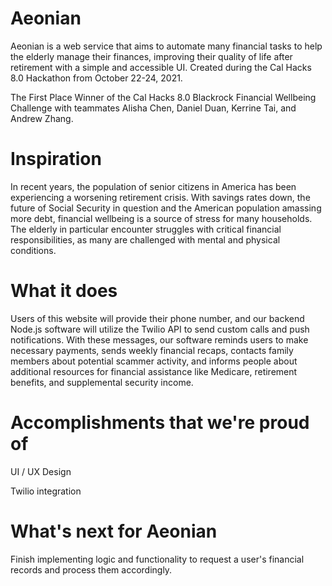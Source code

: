 # Aeonian
Aeonian is a web service that aims to automate many financial tasks to help the elderly manage their finances, improving their quality of life after retirement with a simple and accessible UI. Created during the Cal Hacks 8.0 Hackathon from October 22-24, 2021.

The First Place Winner of the Cal Hacks 8.0 Blackrock Financial Wellbeing Challenge with teammates Alisha Chen, Daniel Duan, Kerrine Tai, and Andrew Zhang.

# Inspiration
In recent years, the population of senior citizens in America has been experiencing a worsening retirement crisis. With savings rates down, the future of Social Security in question and the American population amassing more debt, financial wellbeing is a source of stress for many households. The elderly in particular encounter struggles with critical financial responsibilities, as many are challenged with mental and physical conditions.

# What it does
Users of this website will provide their phone number, and our backend Node.js software will utilize the Twilio API to send custom calls and push notifications. With these messages, our software reminds users to make necessary payments, sends weekly financial recaps, contacts family members about potential scammer activity, and informs people about additional resources for financial assistance like Medicare, retirement benefits, and supplemental security income.

# Accomplishments that we're proud of
UI / UX Design

Twilio integration

# What's next for Aeonian
Finish implementing logic and functionality to request a user's financial records and process them accordingly.
